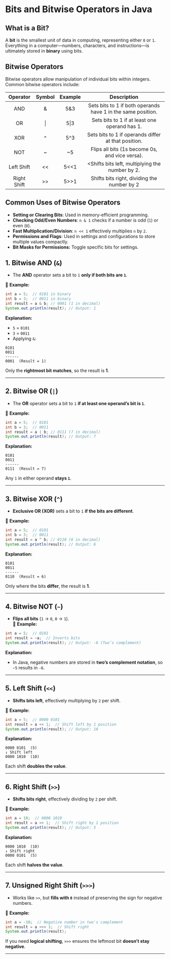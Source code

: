 # **Bits and Bitwise Operators in Java** 

## **What is a Bit?**

A **bit** is the smallest unit of data in computing, representing either `0` or `1`. Everything in a computer—numbers, characters, and instructions—is ultimately stored in **binary** using bits.

## **Bitwise Operators**

Bitwise operators allow manipulation of individual bits within integers. Common bitwise operators include:

| Operator | Symbol | Example | Description|
|:---:|:---:|:---:|:---:|
|AND|&|5&3|Sets bits to 1 if both operands have 1 in the same position.|
|OR|\||5\|3|Sets bits to 1 if at least one operand has 1.|
|XOR|^|5^3|Sets bits to 1 if operands differ at that position.|
|NOT|~|~5|Flips all bits (1s become 0s, and vice versa).|
|Left Shift|<<|5<<1|<Shifts bits left, multiplying the number by 2.|
|Right Shift|>>|5>>1|Shifts bits right, dividing the number by 2 |


## **Common Uses of Bitwise Operators**

-   **Setting or Clearing Bits**: Used in memory-efficient programming.
-   **Checking Odd/Even Numbers**: `n & 1` checks if a number is odd (`1`) or even (`0`).
-   **Fast Multiplication/Division**: `n << 1` effectively multiplies `n` by `2`.
-   **Permissions and Flags**: Used in settings and configurations to store multiple values compactly.
-   **Bit Masks for Permissions:** Toggle specific bits for settings.



## **1. Bitwise AND (`&`)**

-   The **AND** operator sets a bit to `1` **only if both bits are `1`**.

🚀 **Example:**

```java
int a = 5;  // 0101 in binary
int b = 3;  // 0011 in binary
int result = a & b; // 0001 (1 in decimal)
System.out.println(result); // Output: 1

```

**Explanation:**

-   `5` = `0101`
-   `3` = `0011`
-   Applying `&`:

```
0101
0011
------
0001  (Result = 1)

```

Only the **rightmost bit matches**, so the result is **1**.

----------

## **2. Bitwise OR (`|`)**

-   The **OR** operator sets a bit to `1` **if at least one operand’s bit is `1`**.

🚀 **Example:**

```java
int a = 5;  // 0101
int b = 3;  // 0011
int result = a | b; // 0111 (7 in decimal)
System.out.println(result); // Output: 7

```

**Explanation:**

```
0101
0011
------
0111  (Result = 7)

```

Any `1` in either operand **stays `1`**.

----------

## **3. Bitwise XOR (`^`)**

-   **Exclusive OR (XOR)** sets a bit to `1` **if the bits are different**.

🚀 **Example:**

```java
int a = 5;  // 0101
int b = 3;  // 0011
int result = a ^ b; // 0110 (6 in decimal)
System.out.println(result); // Output: 6

```

**Explanation:**

```
0101
0011
------
0110  (Result = 6)

```

Only where the bits **differ**, the result is **1**.

----------

## **4. Bitwise NOT (`~`)**

-   **Flips all bits** (`1` → `0`, `0` → `1`).  
    🚀 **Example:**

```java
int a = 5;  // 0101
int result = ~a;  // Inverts bits
System.out.println(result); // Output: -6 (Two’s complement)

```

**Explanation:**

-   In Java, negative numbers are stored in **two’s complement notation**, so `~5` results in `-6`.

----------

## **5. Left Shift (`<<`)**

-   **Shifts bits left**, effectively multiplying by `2` per shift.

🚀 **Example:**

```java
int a = 5;  // 0000 0101
int result = a << 1;  // Shift left by 1 position
System.out.println(result); // Output: 10

```

**Explanation:**

```
0000 0101  (5)
↓ Shift left
0000 1010  (10)

```

Each shift **doubles the value**.

----------

## **6. Right Shift (`>>`)**

-   **Shifts bits right**, effectively dividing by `2` per shift.

🚀 **Example:**

```java
int a = 10;  // 0000 1010
int result = a >> 1;  // Shift right by 1 position
System.out.println(result); // Output: 5

```

**Explanation:**

```
0000 1010  (10)
↓ Shift right
0000 0101  (5)

```

Each shift **halves the value**.

----------

## **7. Unsigned Right Shift (`>>>`)**

-   Works like `>>`, but **fills with `0`** instead of preserving the sign for negative numbers.

🚀 **Example:**

```java
int a = -10;  // Negative number in two's complement
int result = a >>> 1;  // Shift right
System.out.println(result);

```

If you need **logical shifting**, `>>>` ensures the leftmost bit **doesn’t stay negative**.

----------
